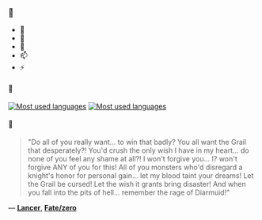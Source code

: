 ### 👋

- 🔭
- 🌱
- 💬
- 📫
- ⚡

#### 🧏

[![Most used languages](https://github-readme-stats-aynah.vercel.app/api/top-langs/?username=aynh&theme=solarized-dark&langs_count=6&layout=compact&hide_title=true)](https://github.com/anuraghazra/github-readme-stats#gh-dark-mode-only)
[![Most used languages](https://github-readme-stats-aynah.vercel.app/api/top-langs/?username=aynh&theme=solarized-light&langs_count=6&layout=compact&hide_title=true)](https://github.com/anuraghazra/github-readme-stats#gh-light-mode-only)

#### 💬

> "Do all of you really want... to win that badly? You all want the Grail that desperately?! You'd crush the only wish I have in my heart... do none of you feel any shame at all?! I won't forgive you... I? won't forgive ANY of you for this! All of you monsters who'd disregard a knight's honor for personal gain... let my blood taint your dreams! Let the Grail be cursed! Let the wish it grants bring disaster! And when you fall into the pits of hell... remember the rage of Diarmuid!"

&mdash; [**Lancer**](https://myanimelist.net/character.php?q=Lancer&cat=character), [**Fate/zero**](https://myanimelist.net/search/all?q=Fate%2Fzero&cat=all)
